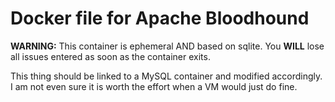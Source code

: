 # Docker file for Apache Bloodhound 

**WARNING:** This container is ephemeral AND based on sqlite. You **WILL** lose all issues entered as soon as the container exits.

This thing should be linked to a MySQL container and modified accordingly. I am not even sure it is worth the effort when a VM would just do fine.

